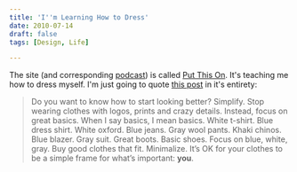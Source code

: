 ```yaml
---
title: 'I''m Learning How to Dress'
date: 2010-07-14
draft: false
tags: [Design, Life]

---
```


The site (and corresponding [podcast](http://itunes.apple.com/WebObjects/MZStore.woa/wa/viewPodcast?id=338552753)) is called [Put This On](http://putthison.com). It's teaching me how to dress myself. I'm just going to quote [this post](http://putthison.com/post/811624289/start-by-simplifying) in it's entirety:

> Do you want to know how to start looking better? Simplify. Stop wearing clothes with logos, prints and crazy details. Instead, focus on great basics. When I say basics, I mean basics. White t-shirt. Blue dress shirt. White oxford. Blue jeans. Gray wool pants. Khaki chinos. Blue blazer. Gray suit. Great boots. Basic shoes. Focus on blue, white, gray. Buy good clothes that fit. Minimalize. It’s OK for your clothes to be a simple frame for what’s important: **you**.